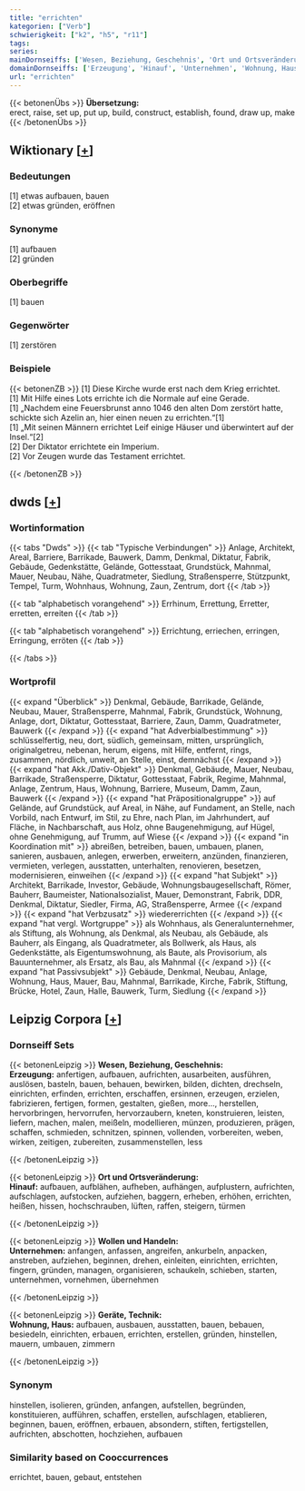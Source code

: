 ```yaml
---
title: "errichten"
kategorien: ["Verb"]
schwierigkeit: ["k2", "h5", "r11"]
tags:
series:
mainDornseiffs: ['Wesen, Beziehung, Geschehnis', 'Ort und Ortsveränderung', 'Wollen und Handeln', 'Geräte, Technik']
domainDornseiffs: ['Erzeugung', 'Hinauf', 'Unternehmen', 'Wohnung, Haus']
url: "errichten"
---
```


{{< betonenÜbs >}}
**Übersetzung:**  
erect, raise, set up, put up, build, construct, establish, found, draw up, make  
{{< /betonenÜbs >}}

## Wiktionary [[+](https://de.wiktionary.org/wiki/errichten)]

### Bedeutungen
[1] etwas aufbauen, bauen  
[2] etwas gründen, eröffnen  

### Synonyme
[1] aufbauen  
[2] gründen  

### Oberbegriffe
[1] bauen  

### Gegenwörter
[1] zerstören  

### Beispiele
{{< betonenZB >}}
[1] Diese Kirche wurde erst nach dem Krieg errichtet.  
[1] Mit Hilfe eines Lots errichte ich die Normale auf eine Gerade.  
[1] „Nachdem eine Feuersbrunst anno 1046 den alten Dom zerstört hatte, schickte sich Azelin an, hier einen neuen zu errichten.“[1]  
[1] „Mit seinen Männern errichtet Leif einige Häuser und überwintert auf der Insel.“[2]  
[2] Der Diktator errichtete ein Imperium.  
[2] Vor Zeugen wurde das Testament errichtet.  

{{< /betonenZB >}}


## dwds [[+](https://www.dwds.de/wb/errichten)]

### Wortinformation
{{< tabs "Dwds" >}}
{{< tab "Typische Verbindungen" >}}
Anlage, Architekt, Areal, Barriere, Barrikade, Bauwerk, Damm, Denkmal, Diktatur, Fabrik, Gebäude, Gedenkstätte, Gelände, Gottesstaat, Grundstück, Mahnmal, Mauer, Neubau, Nähe, Quadratmeter, Siedlung, Straßensperre, Stützpunkt, Tempel, Turm, Wohnhaus, Wohnung, Zaun, Zentrum, dort
{{< /tab >}}

{{< tab "alphabetisch vorangehend" >}}
Errhinum, Errettung, Erretter, erretten, erreiten
{{< /tab >}}

{{< tab "alphabetisch vorangehend" >}}
Errichtung, erriechen, erringen, Erringung, erröten
{{< /tab >}}

{{< /tabs >}}

### Wortprofil
{{< expand "Überblick" >}} Denkmal, Gebäude, Barrikade, Gelände, Neubau, Mauer, Straßensperre, Mahnmal, Fabrik, Grundstück, Wohnung, Anlage, dort, Diktatur, Gottesstaat, Barriere, Zaun, Damm, Quadratmeter, Bauwerk {{< /expand >}}
{{< expand "hat Adverbialbestimmung" >}} schlüsselfertig, neu, dort, südlich, gemeinsam, mitten, ursprünglich, originalgetreu, nebenan, herum, eigens, mit Hilfe, entfernt, rings, zusammen, nördlich, unweit, an Stelle, einst, demnächst {{< /expand >}}
{{< expand "hat Akk./Dativ-Objekt" >}} Denkmal, Gebäude, Mauer, Neubau, Barrikade, Straßensperre, Diktatur, Gottesstaat, Fabrik, Regime, Mahnmal, Anlage, Zentrum, Haus, Wohnung, Barriere, Museum, Damm, Zaun, Bauwerk {{< /expand >}}
{{< expand "hat Präpositionalgruppe" >}} auf Gelände, auf Grundstück, auf Areal, in Nähe, auf Fundament, an Stelle, nach Vorbild, nach Entwurf, im Stil, zu Ehre, nach Plan, im Jahrhundert, auf Fläche, in Nachbarschaft, aus Holz, ohne Baugenehmigung, auf Hügel, ohne Genehmigung, auf Trumm, auf Wiese {{< /expand >}}
{{< expand "in Koordination mit" >}} abreißen, betreiben, bauen, umbauen, planen, sanieren, ausbauen, anlegen, erwerben, erweitern, anzünden, finanzieren, vermieten, verlegen, ausstatten, unterhalten, renovieren, besetzen, modernisieren, einweihen {{< /expand >}}
{{< expand "hat Subjekt" >}} Architekt, Barrikade, Investor, Gebäude, Wohnungsbaugesellschaft, Römer, Bauherr, Baumeister, Nationalsozialist, Mauer, Demonstrant, Fabrik, DDR, Denkmal, Diktatur, Siedler, Firma, AG, Straßensperre, Armee {{< /expand >}}
{{< expand "hat Verbzusatz" >}} wiedererrichten {{< /expand >}}
{{< expand "hat vergl. Wortgruppe" >}} als Wohnhaus, als Generalunternehmer, als Stiftung, als Wohnung, als Denkmal, als Neubau, als Gebäude, als Bauherr, als Eingang, als Quadratmeter, als Bollwerk, als Haus, als Gedenkstätte, als Eigentumswohnung, als Baute, als Provisorium, als Bauunternehmer, als Ersatz, als Bau, als Mahnmal {{< /expand >}}
{{< expand "hat Passivsubjekt" >}} Gebäude, Denkmal, Neubau, Anlage, Wohnung, Haus, Mauer, Bau, Mahnmal, Barrikade, Kirche, Fabrik, Stiftung, Brücke, Hotel, Zaun, Halle, Bauwerk, Turm, Siedlung {{< /expand >}}

## Leipzig Corpora [[+](https://corpora.uni-leipzig.de/en/res?word=errichten&corpusId=deu_newscrawl-public_2018)]

### Dornseiff Sets
{{< betonenLeipzig >}}
**Wesen, Beziehung, Geschehnis:**  
**Erzeugung:** anfertigen, aufbauen, aufrichten, ausarbeiten, ausführen, auslösen, basteln, bauen, behauen, bewirken, bilden, dichten, drechseln, einrichten, erfinden, errichten, erschaffen, ersinnen, erzeugen, erzielen, fabrizieren, fertigen, formen, gestalten, gießen, more..., herstellen, hervorbringen, hervorrufen, hervorzaubern, kneten, konstruieren, leisten, liefern, machen, malen, meißeln, modellieren, münzen, produzieren, prägen, schaffen, schmieden, schnitzen, spinnen, vollenden, vorbereiten, weben, wirken, zeitigen, zubereiten, zusammenstellen, less  

{{< /betonenLeipzig >}}


{{< betonenLeipzig >}}
**Ort und Ortsveränderung:**  
**Hinauf:** aufbauen, aufblähen, aufheben, aufhängen, aufplustern, aufrichten, aufschlagen, aufstocken, aufziehen, baggern, erheben, erhöhen, errichten, heißen, hissen, hochschrauben, lüften, raffen, steigern, türmen  

{{< /betonenLeipzig >}}


{{< betonenLeipzig >}}
**Wollen und Handeln:**  
**Unternehmen:** anfangen, anfassen, angreifen, ankurbeln, anpacken, anstreben, aufziehen, beginnen, drehen, einleiten, einrichten, errichten, fingern, gründen, managen, organisieren, schaukeln, schieben, starten, unternehmen, vornehmen, übernehmen  

{{< /betonenLeipzig >}}


{{< betonenLeipzig >}}
**Geräte, Technik:**  
**Wohnung, Haus:** aufbauen, ausbauen, ausstatten, bauen, bebauen, besiedeln, einrichten, erbauen, errichten, erstellen, gründen, hinstellen, mauern, umbauen, zimmern  

{{< /betonenLeipzig >}}

### Synonym
hinstellen, isolieren, gründen, anfangen, aufstellen, begründen, konstituieren, aufführen, schaffen, erstellen, aufschlagen, etablieren, beginnen, bauen, eröffnen, erbauen, absondern, stiften, fertigstellen, aufrichten, abschotten, hochziehen, aufbauen


### Similarity based on Cooccurrences
errichtet, bauen, gebaut, entstehen

